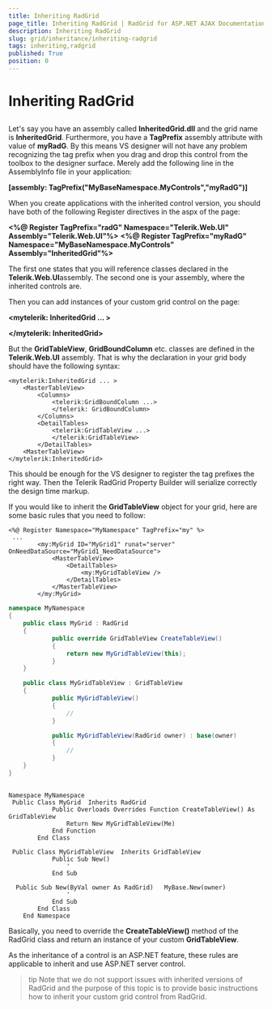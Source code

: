 ```yaml
---
title: Inheriting RadGrid
page_title: Inheriting RadGrid | RadGrid for ASP.NET AJAX Documentation
description: Inheriting RadGrid
slug: grid/inheritance/inheriting-radgrid
tags: inheriting,radgrid
published: True
position: 0
---
```


# Inheriting RadGrid



## 

Let's say you have an assembly called **InheritedGrid.dll** and the grid name is **InheritedGrid**. Furthermore, you have a **TagPrefix** assembly attribute with value of **myRadG**. By this means VS designer will not have any problem recognizing the tag prefix when you drag and drop this control from the toolbox to the designer surface. Merely add the following line in the AssemblyInfo file in your application:

**[assembly: TagPrefix("MyBaseNamespace.MyControls","myRadG")]**

When you create applications with the inherited control version, you should have both of the following Register directives in the aspx of the page:

**<%@ Register TagPrefix="radG" Namespace="Telerik.Web.UI" Assembly="Telerik.Web.UI"%>**
**<%@ Register TagPrefix="myRadG" Namespace="MyBaseNamespace.MyControls" Assembly="InheritedGrid"%>**

The first one states that you will reference classes declared in the **Telerik.Web.UI**assembly. The second one is your assembly, where the inherited controls are.

Then you can add instances of your custom grid control on the page:

**<mytelerik: InheritedGrid ... >**

**</mytelerik: InheritedGrid>**

But the **GridTableView**, **GridBoundColumn** etc. classes are defined in the **Telerik.Web.UI** assembly. That is why the declaration in your grid body should have the following syntax:

````ASP.NET
<mytelerik:InheritedGrid ... >
    <MasterTableView>
        <Columns>
            <telerik:GridBoundColumn ...>
            </telerik: GridBoundColumn>
        </Columns>
        <DetailTables>
            <telerik:GridTableView ...>
            </telerik:GridTableView>
        </DetailTables>
    <MasterTableView>
</mytelerik:InheritedGrid>          
````



This should be enough for the VS designer to register the tag prefixes the right way. Then the Telerik RadGrid Property Builder will serialize correctly the design time markup.

If you would like to inherit the **GridTableView** object for your grid, here are some basic rules that you need to follow:



````ASP.NET
<%@ Register Namespace="MyNamespace" TagPrefix="my" %>
 ...
        <my:MyGrid ID="MyGrid1" runat="server" OnNeedDataSource="MyGrid1_NeedDataSource">
            <MasterTableView>
                <DetailTables>
                    <my:MyGridTableView />
                </DetailTables>
            </MasterTableView>
        </my:MyGrid>			
````
````C#
namespace MyNamespace
{
    public class MyGrid : RadGrid
    {
            public override GridTableView CreateTableView()
            {
                return new MyGridTableView(this);
            }
    }

    public class MyGridTableView : GridTableView
    {
            public MyGridTableView()
            {
                //
            }

            public MyGridTableView(RadGrid owner) : base(owner)
            {
                //
            }
    }
}
			
````
````VB
Namespace MyNamespace
 Public Class MyGrid  Inherits RadGrid
            Public Overloads Overrides Function CreateTableView() As GridTableView
                Return New MyGridTableView(Me)
            End Function
        End Class

 Public Class MyGridTableView  Inherits GridTableView
            Public Sub New()
                '
            End Sub

  Public Sub New(ByVal owner As RadGrid)   MyBase.New(owner)
                '
            End Sub
        End Class
    End Namespace
````


Basically, you need to override the **CreateTableView()** method of the RadGrid class and return an instance of your custom **GridTableView**.

As the inheritance of a control is an ASP.NET feature, these rules are applicable to inherit and use ASP.NET server control.

>tip Note that we do not support issues with inherited versions of RadGrid and the purpose of this topic is to provide basic instructions how to inherit your custom grid control from RadGrid.
>

